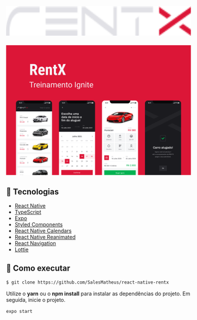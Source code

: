 <h1 align="center">
    <img height="80" src=".github/logo.svg" alt="rentx" />
</h1>

![cover](.github/capa.png?style=flat)



## 🧪 Tecnologias

- [React Native](https://reactnative.dev/)
- [TypeScript](https://www.typescriptlang.org/)
- [Expo](https://expo.io/)
- [Styled Components](https://styled-components.com/)
- [React Native Calendars](https://github.com/wix/react-native-calendars)
- [React Native Reanimated](https://docs.swmansion.com/react-native-reanimated/)
- [React Navigation](https://reactnavigation.org/)
- [Lottie](https://lottiefiles.com/)




## 🚀 Como  executar

```bash
$ git clone https://github.com/SalesMatheus/react-native-rentx
```

Utilize o **yarn** ou o **npm install** para instalar as dependências do projeto.
Em seguida, inicie o projeto.

```cl
expo start
```
